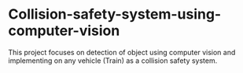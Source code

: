 # Collision-safety-system-using-computer-vision
This project focuses on detection of object using computer vision and implementing on any vehicle (Train) as a collision safety system.
